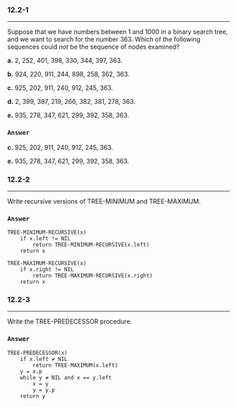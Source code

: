 ### 12.2-1
***
Suppose that we have numbers between 1 and 1000 in a binary search tree, and we want to search for the number 363. Which of the following sequences could *not* be the sequence of nodes examined?

**a.** 2, 252, 401, 398, 330, 344, 397, 363.

**b.** 924, 220, 911, 244, 898, 258, 362, 363.

**c.** 925, 202, 911, 240, 912, 245, 363.

**d.** 2, 399, 387, 219, 266, 382, 381, 278, 363.

**e.** 935, 278, 347, 621, 299, 392, 358, 363.

### `Answer`
**c.** 925, 202, 911, 240, 912, 245, 363.

**e.** 935, 278, 347, 621, 299, 392, 358, 363.

### 12.2-2
***
Write recursive versions of TREE-MINIMUM and TREE-MAXIMUM.

### `Answer`
```
TREE-MINIMUM-RECURSIVE(x)
    if x.left != NIL
        return TREE-MINIMUM-RECURSIVE(x.left)
    return x
```
```
TREE-MAXIMUM-RECURSIVE(x)
    if x.right != NIL
        return TREE-MAXIMUM-RECURSIVE(x.right)
    return x
```

### 12.2-3
***
Write the TREE-PREDECESSOR procedure.

### `Answer`
```
TREE-PREDECESSOR(x)
    if x.left ≠ NIL
        return TREE-MAXIMUM(x.left)
    y = x.p
    while y ≠ NIL and x == y.left
        x = y
        y = y.p
    return y
```
